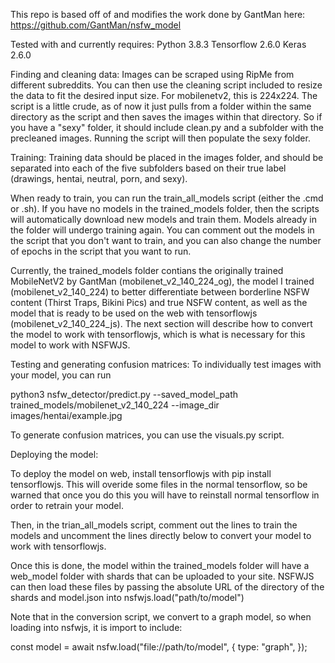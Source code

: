 This repo is based off of and modifies the work done by GantMan here: https://github.com/GantMan/nsfw_model


Tested with and currently requires: 
Python 3.8.3
Tensorflow 2.6.0
Keras 2.6.0


Finding and cleaning data:
Images can be scraped using RipMe from different subreddits. 
You can then use the cleaning script included to resize the data to fit the desired input size. 
For mobilenetv2, this is 224x224. The script is a little crude, as of now it just pulls from a folder within the same directory as the script and then saves the images within that directory. So if you have a "sexy" folder, it should include clean.py and a subfolder with the precleaned images. Running the script will then populate the sexy folder.


Training:
Training data should be placed in the images folder, and should be separated into each of the five subfolders based on their true label (drawings, hentai, neutral, porn, and sexy). 

When ready to train, you can run the train_all_models script (either the .cmd or .sh). If you have no models in the trained_models folder, then the scripts will automatically download new models and train them. Models already in the folder will undergo training again. You can comment out the models in the script that you don't want to train, and you can also change the number of epochs in the script that you want to run.

Currently, the trained_models folder contians the originally trained MobileNetV2 by GantMan (mobilenet_v2_140_224_og), the model I trained (mobilenet_v2_140_224) to better differentiate between borderline NSFW content (Thirst Traps, Bikini Pics) and true NSFW content, as well as the model that is ready to be used on the web with tensorflowjs (mobilenet_v2_140_224_js). The next section will describe how to convert the model to work with tensorflowjs, which is what is necessary for this model to work with NSFWJS.



Testing and generating confusion matrices:
To individually test images with your model, you can run

python3 nsfw_detector/predict.py --saved_model_path trained_models/mobilenet_v2_140_224 --image_dir images/hentai/example.jpg

To generate confusion matrices, you can use the visuals.py script.




Deploying the model:

To deploy the model on web, install tensorflowjs with pip install tensorflowjs. This will overide some files in the normal tensorflow, so be warned that once you do this you will have to reinstall normal tensorflow in order to retrain your model. 

Then, in the trian_all_models script, comment out the lines to train the models and uncomment the lines directly below to convert your model to work with tensorflowjs.

Once this is done, the model within the trained_models folder will have a web_model folder with shards that can be uploaded to your site. NSFWJS can then load these files by passing the absolute URL of the directory of the shards and model.json into nsfwjs.load("path/to/model")

Note that in the conversion script, we convert to a graph model, so when loading into nsfwjs, it is import to include: 

const model = await nsfw.load("file://path/to/model", {
  type: "graph",
});
